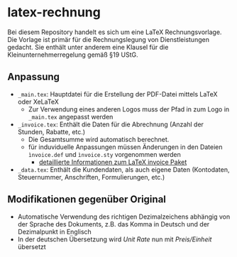 # latex-rechnung
Bei diesem Repository handelt es sich um eine LaTeX Rechnungsvorlage.
Die Vorlage ist primär für die Rechnungslegung von Dienstleistungen gedacht.
Sie enthält unter anderem eine Klausel für die Kleinunternehmerregelung gemäß
§19 UStG.

## Anpassung
* `_main.tex`: Hauptdatei für die Erstellung der PDF-Datei mittels LaTeX oder
  XeLaTeX
    * Zur Verwendung eines anderen Logos muss der Pfad in zum Logo in `_main.tex` angepasst werden
* `_invoice.tex`: Enthält die Daten für die Abrechnung (Anzahl der Stunden, Rabatte, etc.)
    * Die Gesamtsumme wird automatisch berechnet.
    * für induviduelle Anpassungen müssen Änderungen in den Dateien `ìnvoice.def` und `ìnvoice.sty` vorgenommen werden
        * [detaillierte Informationen zum LaTeX invoice Paket](ftp://ftp.rrzn.uni-hannover.de/pub/mirror/tex-archive/macros/latex/contrib/invoice/doc/invoice.pdf)
* `_data.tex`: Enthält die Kundendaten, als auch eigene Daten (Kontodaten, Steuernummer, Anschriften, Formulierungen, etc.)

## Modifikationen gegenüber Original
* Automatische Verwendung des richtigen Dezimalzeichens abhängig von der Sprache des Dokuments, z.B. das Komma in Deutsch und der Dezimalpunkt in Englisch
* In der deutschen Übersetzung wird _Unit Rate_ nun mit _Preis/Einheit_ übersetzt
